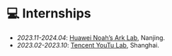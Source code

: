 # 💻 Internships
- *2023.11-2024.04*: [Huawei Noah’s Ark Lab](https://www.noahlab.com.hk/#/home), Nanjing.
- *2023.02-2023.10*: [Tencent YouTu Lab](https://open.youtu.qq.com/#/open), Shanghai.
